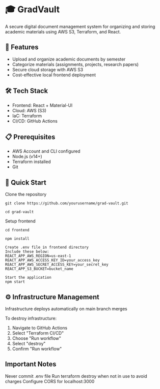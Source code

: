 # 🎓 GradVault

A secure digital document management system for organizing and storing academic materials using AWS S3, Terraform, and React.

## 🚀 Features
- Upload and organize academic documents by semester
- Categorize materials (assignments, projects, research papers)
- Secure cloud storage with AWS S3
- Cost-effective local frontend deployment

## 🛠️ Tech Stack
- Frontend: React + Material-UI
- Cloud: AWS (S3)
- IaC: Terraform
- CI/CD: GitHub Actions

## 📋 Prerequisites
- AWS Account and CLI configured
- Node.js (v14+)
- Terraform installed
- Git

## 🔧 Quick Start
Clone the repository

    git clone https://github.com/yourusername/grad-vault.git

    cd grad-vault

Setup frontend

    cd frontend

    npm install

    Create .env file in frontend directory
    Include these below: 
    REACT_APP_AWS_REGION=us-east-1
    REACT_APP_AWS_ACCESS_KEY_ID=your_access_key
    REACT_APP_AWS_SECRET_ACCESS_KEY=your_secret_key
    REACT_APP_S3_BUCKET=bucket_name

    Start the application
    npm start

## ⚙️ Infrastructure Management
Infrastructure deploys automatically on main branch merges

To destroy infrastructure:
1. Navigate to GitHub Actions
2. Select "Terraform CI/CD"
3. Choose "Run workflow"
4. Select "destroy"
5. Confirm "Run workflow"

## Important Notes

Never commit .env file
Run terraform destroy when not in use to avoid charges
Configure CORS for localhost:3000